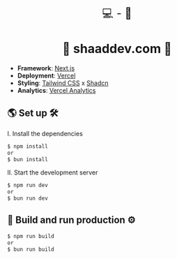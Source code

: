 <p align="center" style="font-size: 25px">
💻 - 📱
</p>

<h1 align="center">🌸 shaaddev.com 🫧</h1>

- **Framework**: [Next.js](https://nextjs.org/)
- **Deployment**: [Vercel](https://vercel.com/)
- **Styling**: [Tailwind CSS](https://tailwindcss.com/) x [Shadcn](https://ui.shadcn.com/)
- **Analytics**: [Vercel Analytics](https://vercel.com/docs/analytics)

## 🌎 Set up 🛠

I. Install the dependencies

```bash
$ npm install
or
$ bun install
```

II. Start the development server

```bash
$ npm run dev
or
$ bun run dev
```

## 🛫 Build and run production ⚙️

```bash
$ npm run build
or
$ bun run build
```
